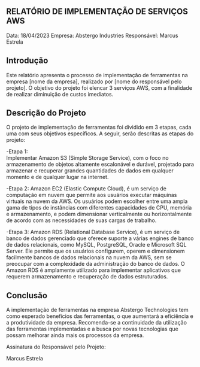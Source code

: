 ## RELATÓRIO DE IMPLEMENTAÇÃO DE SERVIÇOS AWS

Data: 18/04/2023
Empresa: Abstergo Industries 
Responsável: Marcus Estrela

## Introdução
Este relatório apresenta o processo de implementação de ferramentas na empresa [nome da empresa], realizado por [nome do responsável pelo projeto]. O objetivo do projeto foi elencar 3 serviços AWS, com a finalidade de realizar diminuição de custos imediatos.

## Descrição do Projeto
O projeto de implementação de ferramentas foi dividido em 3 etapas, cada uma com seus objetivos específicos. A seguir, serão descritas as etapas do projeto:

-Etapa 1:  
Implementar Amazon S3 (Simple Storage Service), com o foco no armazenamento de objetos altamente escalonável e durável, projetado para armazenar e recuperar grandes quantidades de dados em qualquer momento e de qualquer lugar na internet. 

-Etapa 2: 
Amazon EC2 (Elastic Compute Cloud), é um serviço de computação em nuvem que permite aos usuários executar máquinas virtuais na nuvem da AWS. Os usuários podem escolher entre uma ampla gama de tipos de instâncias com diferentes capacidades de CPU, memória e armazenamento, e podem dimensionar verticalmente ou horizontalmente de acordo com as necessidades de suas cargas de trabalho.

-Etapa 3: 
Amazon RDS (Relational Database Service), é um serviço de banco de dados gerenciado que oferece suporte a várias engines de banco de dados relacionais, como MySQL, PostgreSQL, Oracle e Microsoft SQL Server. Ele permite que os usuários configurem, operem e dimensionem facilmente bancos de dados relacionais na nuvem da AWS, sem se preocupar com a complexidade da administração do banco de dados. O Amazon RDS é amplamente utilizado para implementar aplicativos que requerem armazenamento e recuperação de dados estruturados.

## Conclusão
A implementação de ferramentas na empresa Abstergo Technologies tem como esperado benefícios das ferramentas, o que aumentará a eficiência e a produtividade da empresa. Recomenda-se a continuidade da utilização das ferramentas implementadas e a busca por novas tecnologias que possam melhorar ainda mais os processos da empresa.


Assinatura do Responsável pelo Projeto:

Marcus Estrela
